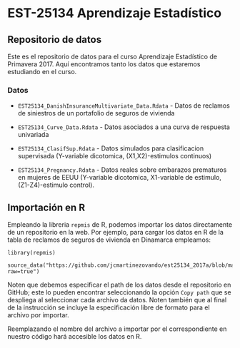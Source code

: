 # EST-25134 Aprendizaje Estadístico

## Repositorio de datos

Este es el repositorio de datos para el curso Aprendizaje Estadístico de Primavera 2017. Aquí encontramos tanto los datos que estaremos estudiando en el curso. 

### Datos

* `EST25134_DanishInsuranceMultivariate_Data.Rdata` - Datos de reclamos de siniestros de un portafolio de seguros de vivienda

* `EST25134_Curve_Data.Rdata` - Datos asociados a una curva de respuesta univariada 

* `EST25134_ClasifSup.Rdata` - Datos simulados para clasificacion supervisada (Y-variable dicotomica, (X1,X2)-estimulos continuos)

* `EST25134_Pregnancy.Rdata` - Datos reales sobre embarazos prematuros en mujeres de EEUU (Y-variable dicotomica, X1-variable de estimulo, (Z1-Z4)-estimulo control).
  

## Importación en R

Empleando la libreria `repmis` de R, podemos importar los datos directamente de un repositorio en la web. Por ejemplo, para cargar los datos en R de la tabla de reclamos de seguros de vivienda en Dinamarca empleamos: 

```
library(repmis)

source_data("https://github.com/jcmartinezovando/est25134_2017a/blob/master/datos/DanishInsuranceMultivariate_Data.RData?raw=true")
```
Noten que debemos especificar el path de los datos desde el repositorio en GitHub; este lo pueden encontrar seleccionando la opción `Copy path` que se despliega al seleccionar cada archivo da datos. Noten también que al final de la instrucción se incluye la especificación libre de formato para el archivo por importar.

Reemplazando el nombre del archivo a importar por el correspondiente en nuestro código hará accesible los datos en R.

